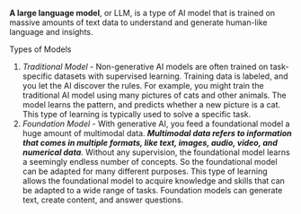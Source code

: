 **A large language model**, or LLM, is a type of AI model that is trained on massive amounts of text data to understand and generate human-like language and insights.


Types of Models
1) _Traditional Model_ - Non-generative AI models are often trained on task-specific datasets with supervised learning. Training data is labeled, and you let the AI discover the rules. For example, you might train the traditional AI model using many pictures of cats and other animals. The model learns the pattern, and predicts whether a new picture is a cat. This type of learning is typically used to solve a specific task.
2) _Foundation Model_ - With generative AI, you feed a foundational model a huge amount of multimodal data. ***Multimodal data refers to information that comes in multiple formats, like text, images, audio, video, and numerical data***. Without any supervision, the foundational model learns a seemingly endless number of concepts. So the foundational model can be adapted for many different purposes. This type of learning allows the foundational model to acquire knowledge and skills that can be adapted to a wide range of tasks. Foundation models can generate text, create content, and answer questions.




